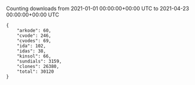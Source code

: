 
Counting downloads from 2021-01-01 00:00:00+00:00 UTC to 2021-04-23 00:00:00+00:00 UTC

```
{
    "arkode": 60,
    "cvode": 246,
    "cvodes": 69,
    "ida": 102,
    "idas": 38,
    "kinsol": 66,
    "sundials": 3159,
    "clones": 26380,
    "total": 30120
}
```
